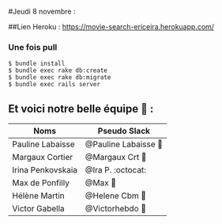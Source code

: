 #Jeudi 8 novembre :

##Lien Heroku :
https://movie-search-ericeira.herokuapp.com/

### Une fois pull
```
$ bundle install
$ bundle exec rake db:create
$ bundle exec rake db:migrate
$ bundle exec rails server
```

## Et voici notre belle équipe :frog: :

Noms | Pseudo Slack
------------ | -------------
Pauline Labaisse | @Pauline Labaisse :baby_chick:
Margaux Cortier | @Margaux Crt :penguin:
Irina Penkovskaia | @Ira P. :octocat:
Max de Ponfilly | @Max :tiger:
Hélène Martin | @Helene Cbm :panda_face:
Victor Gabella | @Victorhebdo :bear:
